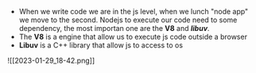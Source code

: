 - When we write code we are in the js level, when we lunch "node app" we move to the second. Nodejs to execute our code need to some dependency, the most importan one are the **V8** and ***libuv***.
- The **V8** is a engine that  allow us to execute js code outside a browser
- **Libuv** is a C++ library that allow js to access to os 

![[2023-01-29_18-42.png]]